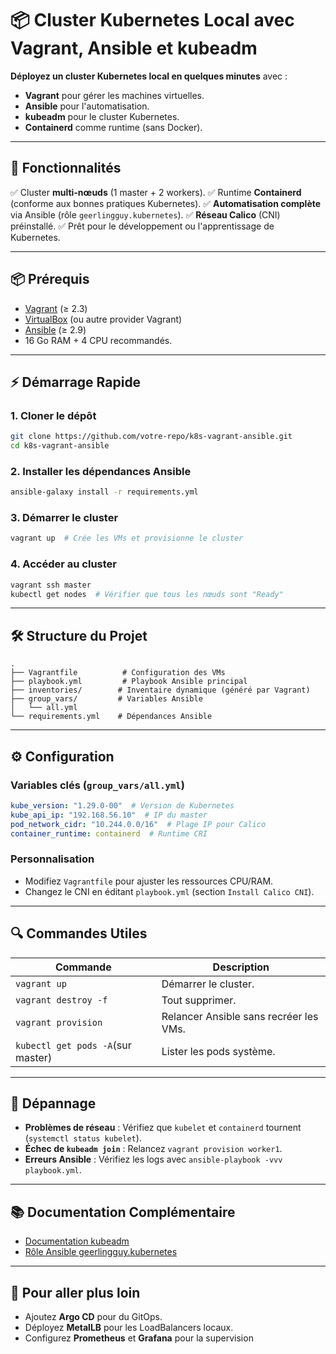 


# **📦 Cluster Kubernetes Local avec Vagrant, Ansible et kubeadm**

**Déployez un cluster Kubernetes local en quelques minutes** avec :

* **Vagrant** pour gérer les machines virtuelles.
* **Ansible** pour l'automatisation.
* **kubeadm** pour le cluster Kubernetes.
* **Containerd** comme runtime (sans Docker).

---

## **🚀 Fonctionnalités**

✅ Cluster **multi-nœuds** (1 master + 2 workers).
✅ Runtime **Containerd** (conforme aux bonnes pratiques Kubernetes).
✅ **Automatisation complète** via Ansible (rôle `geerlingguy.kubernetes`).
✅ **Réseau Calico** (CNI) préinstallé.
✅ Prêt pour le développement ou l'apprentissage de Kubernetes.

---

## **📦 Prérequis**

* [Vagrant](https://www.vagrantup.com/) (≥ 2.3)
* [VirtualBox](https://www.virtualbox.org/) (ou autre provider Vagrant)
* [Ansible](https://docs.ansible.com/) (≥ 2.9)
* 16 Go RAM + 4 CPU recommandés.

---

## **⚡ Démarrage Rapide**

### **1. Cloner le dépôt**

```bash
git clone https://github.com/votre-repo/k8s-vagrant-ansible.git
cd k8s-vagrant-ansible
```

### **2. Installer les dépendances Ansible**

```bash
ansible-galaxy install -r requirements.yml
```

### **3. Démarrer le cluster**

```bash
vagrant up  # Crée les VMs et provisionne le cluster
```

### **4. Accéder au cluster**

```bash
vagrant ssh master
kubectl get nodes  # Vérifier que tous les nœuds sont "Ready"
```

---

## **🛠️ Structure du Projet**

```
.
├── Vagrantfile          # Configuration des VMs
├── playbook.yml         # Playbook Ansible principal
├── inventories/        # Inventaire dynamique (généré par Vagrant)
├── group_vars/         # Variables Ansible
│   └── all.yml
└── requirements.yml    # Dépendances Ansible
```

---

## **⚙️ Configuration**

### **Variables clés (`group_vars/all.yml`)**

```yaml
kube_version: "1.29.0-00"  # Version de Kubernetes
kube_api_ip: "192.168.56.10"  # IP du master
pod_network_cidr: "10.244.0.0/16"  # Plage IP pour Calico
container_runtime: containerd  # Runtime CRI
```

### **Personnalisation**

* Modifiez `Vagrantfile` pour ajuster les ressources CPU/RAM.
* Changez le CNI en éditant `playbook.yml` (section `Install Calico CNI`).

---

## **🔍 Commandes Utiles**

| Commande                            | Description                             |
| ----------------------------------- | --------------------------------------- |
| `vagrant up`                      | Démarrer le cluster.                   |
| `vagrant destroy -f`              | Tout supprimer.                         |
| `vagrant provision`               | Relancer Ansible sans recréer les VMs. |
| `kubectl get pods -A`(sur master) | Lister les pods système.               |

---

## **🐛 Dépannage**

* **Problèmes de réseau** : Vérifiez que `kubelet` et `containerd` tournent (`systemctl status kubelet`).
* **Échec de `kubeadm join`** : Relancez `vagrant provision worker1`.
* **Erreurs Ansible** : Vérifiez les logs avec `ansible-playbook -vvv playbook.yml`.

---

## **📚 Documentation Complémentaire**

* [Documentation kubeadm](https://kubernetes.io/docs/setup/production-environment/tools/kubeadm/)
* [Rôle Ansible geerlingguy.kubernetes](https://github.com/geerlingguy/ansible-role-kubernetes)

---

## **🎯 Pour aller plus loin**

* Ajoutez **Argo CD** pour du GitOps.
* Déployez **MetalLB** pour les LoadBalancers locaux.
* Configurez **Prometheus** et **Grafana** pour la supervision
